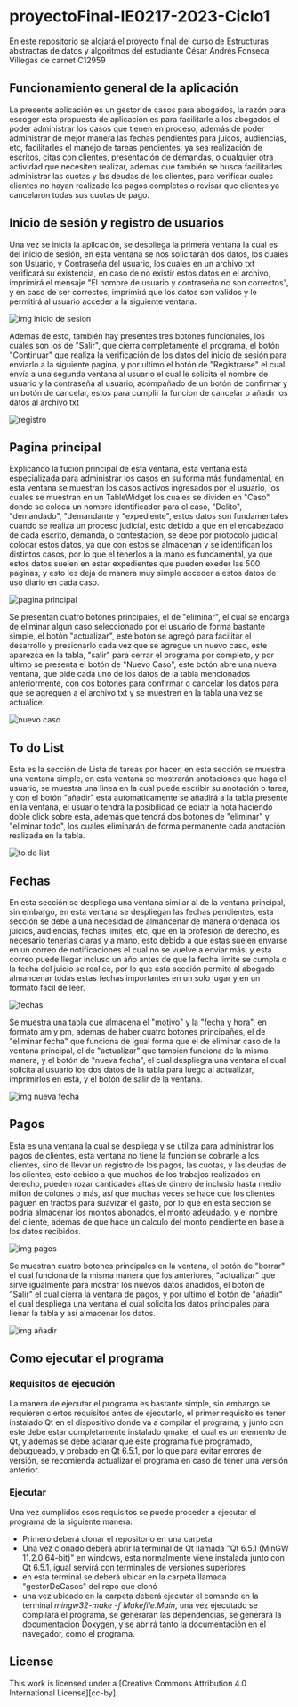 # proyectoFinal-IE0217-2023-Ciclo1
En este repositorio se alojará el proyecto final del curso de Estructuras abstractas de datos y algoritmos del estudiante César Andrés Fonseca Villegas de carnet C12959

## Funcionamiento general de la aplicación
La presente aplicación es un gestor de casos para abogados, la razón para escoger esta propuesta de aplicación es para facilitarle a los abogados el poder administrar los casos que tienen en proceso, además de poder administrar de mejor manera las fechas pendientes para juicos, audiencias, etc, facilitarles el manejo de tareas pendientes, ya sea realización de escritos, citas con clientes, presentación de demandas, o cualquier otra actividad que necesiten realizar, ademas que también se busca facilitarles administrar las cuotas y las deudas de los clientes, para verificar cuales clientes no hayan realizado los pagos completos o revisar que clientes ya cancelaron todas sus cuotas de pago.

## Inicio de sesión y registro de usuarios
Una vez se inicia la aplicación, se despliega la primera ventana la cual es del inicio de sesión, en esta ventana se nos solicitarán dos datos, los cuales son Usuario, y Contraseña del usuario, los cuales en un archivo txt verificará su existencia, en caso de no existir estos datos en el archivo, imprimirá el mensaje "El nombre de usuario y contraseña no son correctos", y en caso de ser correctos, imprimirá que los datos son validos y le permitirá al usuario acceder a la siguiente ventana. 

![img inicio de sesion](https://github.com/Cesar1019FV/proyectoFinal-IE0217-2023-Ciclo1/blob/main/img/iniciosesion.jpg)

Ademas de esto, también hay presentes tres botones funcionales, los cuales son los de "Salir", que cierra completamente el programa, el botón "Continuar" que realiza la verificación de los datos del inicio de sesión para enviarlo a la siguiente pagina, y por ultimo el botón de "Registrarse" el cual envía a una segunda ventana al usuario el cual le solicita el nombre de usuario y la contraseña al usuario, acompañado de un botón de confirmar y un botón de cancelar, estos para cumplir la funcion de cancelar o añadir los datos al archivo txt

![registro](https://github.com/Cesar1019FV/proyectoFinal-IE0217-2023-Ciclo1/blob/main/img/registro.jpg)

## Pagina principal
Explicando la fución principal de esta ventana, esta ventana está especializada para administrar los casos en su forma más fundamental, en esta ventana se muestran los casos activos ingresados por el usuario, los cuales se muestran en un TableWidget  los cuales se dividen en "Caso" donde se coloca un nombre identificador para el caso, "Delito", "demandado", "demandante y "expediente", estos datos son fundamentales cuando se realiza un proceso judicial, esto debido a que en el encabezado de cada escrito, demanda, o contestación, se debe por protocolo judicial, colocar estos datos, ya que con estos se almacenan y se identifican los distintos casos, por lo que el tenerlos a la mano es fundamental, ya que estos datos suelen en estar expedientes que pueden exeder las 500 paginas, y esto les deja de manera muy simple acceder a estos datos de uso diario en cada caso.

![pagina principal](https://github.com/Cesar1019FV/proyectoFinal-IE0217-2023-Ciclo1/blob/main/img/pagina%20principal.jpg)

Se presentan cuatro botones principales, el de "eliminar", el cual se encarga de eliminar algun caso seleccionado por el usuario de forma bastante simple, el botón "actualizar", este botón se agregó para facilitar el desarrollo y presionarlo cada vez que se agregue un nuevo caso, este aparezca en la tabla, "salir" para cerrar el programa por completo, y por ultimo se presenta el botón de "Nuevo Caso", este botón abre una nueva ventana, que pide cada uno de los datos de la tabla mencionados anteriormente, con dos botones para confirmar o cancelar los datos para que se agreguen a el archivo txt y se muestren en la tabla una vez se actualice.

![nuevo caso](https://github.com/Cesar1019FV/proyectoFinal-IE0217-2023-Ciclo1/blob/main/img/nuevo%20caso.jpg) 

## To do List
Esta es la sección de Lista de tareas por hacer, en esta sección se muestra una ventana simple, en esta ventana se mostrarán anotaciones que haga el usuario, se muestra una linea en la cual puede escribir su anotación o tarea, y con el botón "añadir" esta automaticamente se añadirá a la tabla presente en la ventana, el usuario tendrá la posibilidad de ediatr la nota haciendo doble click sobre esta, además que tendrá dos botones de "eliminar" y "eliminar todo", los cuales eliminarán de forma permanente cada anotación realizada en la tabla.

![to do list ](https://github.com/Cesar1019FV/proyectoFinal-IE0217-2023-Ciclo1/blob/main/img/toDoList.jpg) 

## Fechas
En esta sección se despliega una ventana similar al de la ventana principal, sin embargo, en esta ventana se despliegan las fechas pendientes, esta sección se debe a una necesidad de almancenar de manera ordenada los juicios, audiencias, fechas limites, etc, que en la profesión de derecho, es necesario tenerlas claras y a mano, esto debido a que estas suelen envarse en un correo de notificaciones el cual no se vuelve a enviar más, y esta correo puede llegar incluso un año antes de que la fecha limite se cumpla o la fecha del juicio se realice, por lo que esta sección permite al abogado almancenar todas estas fechas importantes en un solo lugar y en un formato facil de leer.

![fechas](https://github.com/Cesar1019FV/proyectoFinal-IE0217-2023-Ciclo1/blob/main/img/fechas.jpg)

Se muestra una tabla que almacena el "motivo" y la "fecha y hora", en formato am y pm, ademas de haber cuatro botones principañes, el de "eliminar fecha" que funciona de igual forma que el de eliminar caso de la ventana principal, el de "actualizar" que también funciona de la misma manera, y el botón de "nueva fecha", el cual despliegra una ventana el cual solicita al usuario los dos datos de la tabla para luego al actualizar, imprimirlos en esta, y el botón de salir de la ventana.

![img nueva fecha](https://github.com/Cesar1019FV/proyectoFinal-IE0217-2023-Ciclo1/blob/main/img/nuevaFecha.jpg) 

## Pagos
Esta es una ventana la cual se despliega y se utiliza para administrar los pagos de clientes, esta ventana no tiene la función se cobrarle a los clientes, sino de llevar un registro de los pagos, las cuotas, y las deudas de los clientes, esto debido a que muchos de los trabajos realizados en derecho, pueden rozar cantidades altas de dinero de inclusio hasta medio millon de colones o más, así que muchas veces se hace que los clientes paguen en tractos para suavizar el gasto, por lo que en esta sección se podría almacenar los montos abonados, el monto adeudado, y el nombre del cliente, ademas de que hace un calculo del monto pendiente en base a los datos recibidos.

![img pagos](https://github.com/Cesar1019FV/proyectoFinal-IE0217-2023-Ciclo1/blob/main/img/pagos.jpg) 


Se muestran cuatro botones principales en la ventana, el botón de "borrar" el cual funciona de la misma manera que los anteriores, "actualizar" que sirve igualmente para mostrar los nuevos datos añadidos, el botón de "Salir" el cual cierra la ventana de pagos, y por ultimo el botón de "añadir" el cual despliega una ventana el cual solicita los datos principales para llenar la tabla y así almacenar los datos.

 ![img añadir](https://github.com/Cesar1019FV/proyectoFinal-IE0217-2023-Ciclo1/blob/main/img/a%C3%B1adirpago.jpg) 

## Como ejecutar el programa

### Requisitos de ejecución
La manera de ejecutar el programa es bastante simple, sin embargo se requieren ciertos requisitos antes de ejecutarlo, el primer requisito es tener instalado Qt en el dispositivo donde va a compilar el programa, y junto con este debe estar completamente instalado qmake, el cual es un elemento de Qt, y ademas se debe aclarar que este programa fue programado, debugueado, y probado en Qt 6.5.1, por lo que para evitar errores de versión, se recomienda actualizar el programa en caso de tener una versión anterior.

### Ejecutar
Una vez cumplidos esos requisitos se puede proceder a ejecutar el programa de la siguiente manera:

- Primero deberá clonar el repositorio en una carpeta
- Una vez clonado deberá abrir la terminal de Qt llamada "Qt 6.5.1 (MinGW 11.2.0 64-bit)" en windows, esta normalmente viene instalada junto con Qt 6.5.1, igual servirá con terminales de versiones superiores
- en esta terminal se deberá ubicar en la carpeta llamada "gestorDeCasos" del repo que clonó
- una vez ubicado en la carpeta deberá ejecutar el comando en la terminal *mingw32-make -f Makefile.Main*, una vez ejecutado se compilará el programa, se generaran las dependencias, se generará la documentacion Doxygen, y se abrirá tanto la documentación en el navegador, como el programa.

## License
This work is licensed under a [Creative Commons Attribution 4.0 International License][cc-by].